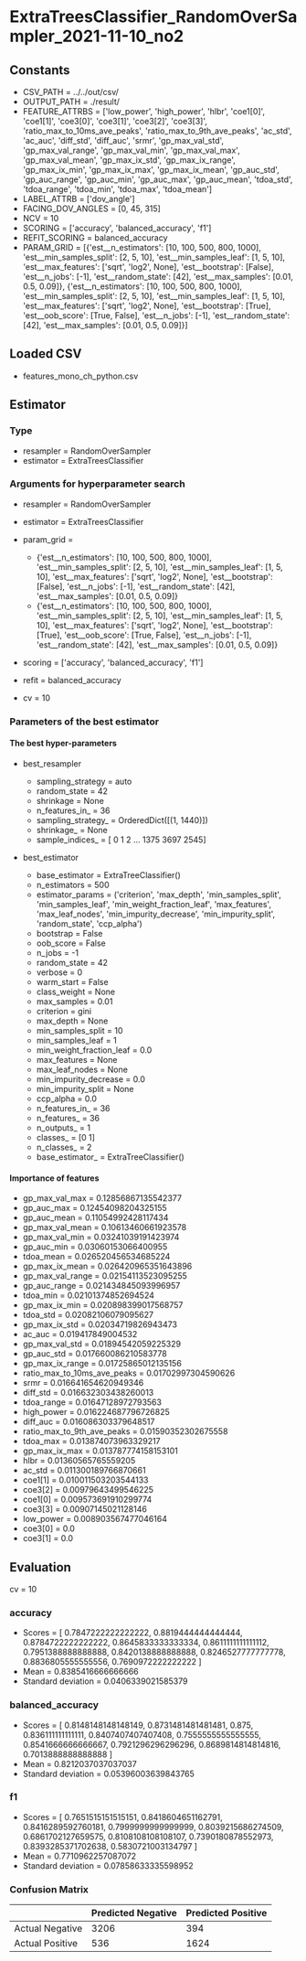 # ExtraTreesClassifier_RandomOverSampler_2021-11-10_no2
## Constants
- CSV_PATH = ../../out/csv/
- OUTPUT_PATH = ./result/
- FEATURE_ATTRBS = ['low_power', 'high_power', 'hlbr', 'coe1[0]', 'coe1[1]', 'coe3[0]', 'coe3[1]', 'coe3[2]', 'coe3[3]', 'ratio_max_to_10ms_ave_peaks', 'ratio_max_to_9th_ave_peaks', 'ac_std', 'ac_auc', 'diff_std', 'diff_auc', 'srmr', 'gp_max_val_std', 'gp_max_val_range', 'gp_max_val_min', 'gp_max_val_max', 'gp_max_val_mean', 'gp_max_ix_std', 'gp_max_ix_range', 'gp_max_ix_min', 'gp_max_ix_max', 'gp_max_ix_mean', 'gp_auc_std', 'gp_auc_range', 'gp_auc_min', 'gp_auc_max', 'gp_auc_mean', 'tdoa_std', 'tdoa_range', 'tdoa_min', 'tdoa_max', 'tdoa_mean']
- LABEL_ATTRB = ['dov_angle']
- FACING_DOV_ANGLES = [0, 45, 315]
- NCV = 10
- SCORING = ['accuracy', 'balanced_accuracy', 'f1']
- REFIT_SCORING = balanced_accuracy
- PARAM_GRID = [{'est__n_estimators': [10, 100, 500, 800, 1000], 'est__min_samples_split': [2, 5, 10], 'est__min_samples_leaf': [1, 5, 10], 'est__max_features': ['sqrt', 'log2', None], 'est__bootstrap': [False], 'est__n_jobs': [-1], 'est__random_state': [42], 'est__max_samples': [0.01, 0.5, 0.09]}, {'est__n_estimators': [10, 100, 500, 800, 1000], 'est__min_samples_split': [2, 5, 10], 'est__min_samples_leaf': [1, 5, 10], 'est__max_features': ['sqrt', 'log2', None], 'est__bootstrap': [True], 'est__oob_score': [True, False], 'est__n_jobs': [-1], 'est__random_state': [42], 'est__max_samples': [0.01, 0.5, 0.09]}]

## Loaded CSV
- features_mono_ch_python.csv

## Estimator
### Type
- resampler = RandomOverSampler
- estimator = ExtraTreesClassifier

### Arguments for hyperparameter search
- resampler = RandomOverSampler
- estimator = ExtraTreesClassifier
- param_grid = 
	- {'est__n_estimators': [10, 100, 500, 800, 1000], 'est__min_samples_split': [2, 5, 10], 'est__min_samples_leaf': [1, 5, 10], 'est__max_features': ['sqrt', 'log2', None], 'est__bootstrap': [False], 'est__n_jobs': [-1], 'est__random_state': [42], 'est__max_samples': [0.01, 0.5, 0.09]}
	- {'est__n_estimators': [10, 100, 500, 800, 1000], 'est__min_samples_split': [2, 5, 10], 'est__min_samples_leaf': [1, 5, 10], 'est__max_features': ['sqrt', 'log2', None], 'est__bootstrap': [True], 'est__oob_score': [True, False], 'est__n_jobs': [-1], 'est__random_state': [42], 'est__max_samples': [0.01, 0.5, 0.09]}

- scoring = ['accuracy', 'balanced_accuracy', 'f1']
- refit = balanced_accuracy
- cv = 10

### Parameters of the best estimator
#### The best hyper-parameters
- best_resampler
	- sampling_strategy = auto
	- random_state = 42
	- shrinkage = None
	- n_features_in_ = 36
	- sampling_strategy_ = OrderedDict([(1, 1440)])
	- shrinkage_ = None
	- sample_indices_ = [   0    1    2 ... 1375 3697 2545]

- best_estimator
	- base_estimator = ExtraTreeClassifier()
	- n_estimators = 500
	- estimator_params = ('criterion', 'max_depth', 'min_samples_split', 'min_samples_leaf', 'min_weight_fraction_leaf', 'max_features', 'max_leaf_nodes', 'min_impurity_decrease', 'min_impurity_split', 'random_state', 'ccp_alpha')
	- bootstrap = False
	- oob_score = False
	- n_jobs = -1
	- random_state = 42
	- verbose = 0
	- warm_start = False
	- class_weight = None
	- max_samples = 0.01
	- criterion = gini
	- max_depth = None
	- min_samples_split = 10
	- min_samples_leaf = 1
	- min_weight_fraction_leaf = 0.0
	- max_features = None
	- max_leaf_nodes = None
	- min_impurity_decrease = 0.0
	- min_impurity_split = None
	- ccp_alpha = 0.0
	- n_features_in_ = 36
	- n_features_ = 36
	- n_outputs_ = 1
	- classes_ = [0 1]
	- n_classes_ = 2
	- base_estimator_ = ExtraTreeClassifier()

#### Importance of features
- gp_max_val_max = 0.12856867135542377
- gp_auc_max = 0.12454098204325155
- gp_auc_mean = 0.11054992428117434
- gp_max_val_mean = 0.10613460661923578
- gp_max_val_min = 0.03241039191423974
- gp_auc_min = 0.03060153066400955
- tdoa_mean = 0.026520456534685224
- gp_max_ix_mean = 0.026420965351643896
- gp_max_val_range = 0.02154113523095255
- gp_auc_range = 0.021434845093996957
- tdoa_min = 0.02101374852694524
- gp_max_ix_min = 0.020898399017568757
- tdoa_std = 0.02082106079095627
- gp_max_ix_std = 0.02034719826943473
- ac_auc = 0.019417849004532
- gp_max_val_std = 0.01894542059225329
- gp_auc_std = 0.017660086210583778
- gp_max_ix_range = 0.01725865012135156
- ratio_max_to_10ms_ave_peaks = 0.01702997304590626
- srmr = 0.016641654620949346
- diff_std = 0.016632303438260013
- tdoa_range = 0.01647128972793563
- high_power = 0.016224687796726825
- diff_auc = 0.016086303379648517
- ratio_max_to_9th_ave_peaks = 0.01590352302675558
- tdoa_max = 0.013874073963329217
- gp_max_ix_max = 0.013787774158153101
- hlbr = 0.01360565765559205
- ac_std = 0.011300189766870661
- coe1[1] = 0.010011503203544133
- coe3[2] = 0.00979643499546225
- coe1[0] = 0.009573691910299774
- coe3[3] = 0.00907145021128146
- low_power = 0.008903567477046164
- coe3[0] = 0.0
- coe3[1] = 0.0

## Evaluation
cv = 10
### accuracy
- Scores = [ 0.7847222222222222, 0.8819444444444444, 0.8784722222222222, 0.8645833333333334, 0.8611111111111112, 0.7951388888888888, 0.8420138888888888, 0.8246527777777778, 0.8836805555555556, 0.7690972222222222 ]
- Mean = 0.8385416666666666
- Standard deviation = 0.0406339021585379

### balanced_accuracy
- Scores = [ 0.8148148148148149, 0.8731481481481481, 0.875, 0.836111111111111, 0.8407407407407408, 0.7555555555555555, 0.8541666666666667, 0.7921296296296296, 0.8689814814814816, 0.7013888888888888 ]
- Mean = 0.8212037037037037
- Standard deviation = 0.05396003639843765

### f1
- Scores = [ 0.7651515151515151, 0.8418604651162791, 0.8416289592760181, 0.7999999999999999, 0.8039215686274509, 0.6861702127659575, 0.8108108108108107, 0.7390180878552973, 0.8393285371702638, 0.5830721003134797 ]
- Mean = 0.7710962257087072
- Standard deviation = 0.07858633335598952

### Confusion Matrix
|  | Predicted Negative | Predicted Positive |
| --- | --- | --- |
| Actual Negative | 3206 | 394 |
| Actual Positive | 536 | 1624 |

      